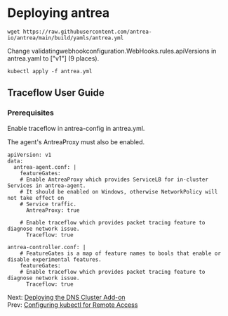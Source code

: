 # Deploying antrea 
```
wget https://raw.githubusercontent.com/antrea-io/antrea/main/build/yamls/antrea.yml
```
Change validatingwebhookconfiguration.WebHooks.rules.apiVersions in antrea.yaml to ["v1"] (9 places).

```
kubectl apply -f antrea.yml
```
## Traceflow User Guide
### Prerequisites
Enable traceflow in antrea-config in antrea.yml.

The agent's AntreaProxy must also be enabled.
```
apiVersion: v1
data:
  antrea-agent.conf: |
    featureGates:
    # Enable AntreaProxy which provides ServiceLB for in-cluster Services in antrea-agent.
    # It should be enabled on Windows, otherwise NetworkPolicy will not take effect on
    # Service traffic.
      AntreaProxy: true

    # Enable traceflow which provides packet tracing feature to diagnose network issue.
      Traceflow: true
```
```
antrea-controller.conf: |
    # FeatureGates is a map of feature names to bools that enable or disable experimental features.
    featureGates:
    # Enable traceflow which provides packet tracing feature to diagnose network issue.
      Traceflow: true
```

Next: [Deploying the DNS Cluster Add-on](https://github.com/Nagi-masashi/kubernetes/blob/main/docs/10-Deploying%20the%20DNS%20Cluster%20Add-on.md)  
Prev: [Configuring kubectl for Remote Access](https://github.com/Nagi-masashi/kubernetes/blob/main/docs/08-Configuring%20kubectl%20for%20Remote%20Access.md)
